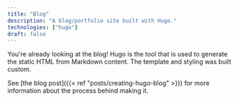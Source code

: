 ```yaml
---
title: "Blog"
description: "A blog/portfolio site built with Hugo."
technologies: ["hugo"]
draft: false
---
```


You're already looking at the blog! Hugo is the tool that is used to generate the static HTML from Markdown content. The template and styling was built custom.

See [the blog post]({{< ref "posts/creating-hugo-blog" >}}) for more information about the process behind making it.